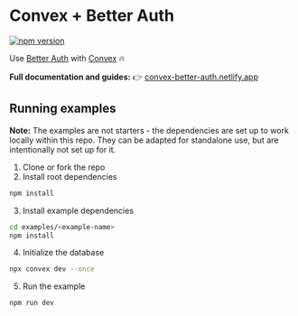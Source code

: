 # Convex + Better Auth

[![npm version](https://badge.fury.io/js/@convex-dev%2Fbetter-auth.svg)](https://badge.fury.io/js/@convex-dev/better-auth)

<!-- START: Include on https://convex.dev/components -->

Use [Better Auth](https://better-auth.com) with [Convex](https://www.convex.dev) 🔥

**Full documentation and guides:**
👉 [convex-better-auth.netlify.app](https://convex-better-auth.netlify.app)

## Running examples

**Note:** The examples are not starters - the dependencies are set up to work
locally within this repo. They can be adapted for standalone use, but are
intentionally not set up for it.

1. Clone or fork the repo
2. Install root dependencies

```bash
npm install
```

3. Install example dependencies

```bash
cd examples/<example-name>
npm install
```

4. Initialize the database

```bash
npx convex dev --once
```

5. Run the example

```bash
npm run dev
```

<!-- END: Include on https://convex.dev/components -->
